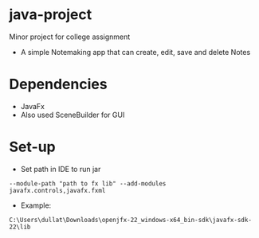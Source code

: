 # java-project
Minor project for college assignment

* A simple Notemaking app that can create, edit, save and delete Notes

# Dependencies

- JavaFx
- Also used SceneBuilder for GUI

# Set-up


- Set path in IDE to run jar  
```
--module-path "path to fx lib" --add-modules javafx.controls,javafx.fxml
```
- Example: 
```
C:\Users\dullat\Downloads\openjfx-22_windows-x64_bin-sdk\javafx-sdk-22\lib
```
